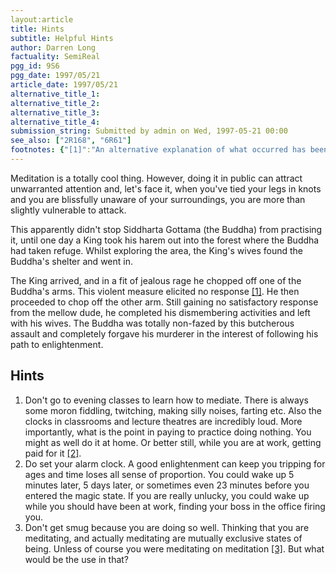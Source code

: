 ```yaml
---
layout:article
title: Hints
subtitle: Helpful Hints
author: Darren Long
factuality: SemiReal
pgg_id: 9S6
pgg_date: 1997/05/21
article_date: 1997/05/21
alternative_title_1: 
alternative_title_2: 
alternative_title_3: 
alternative_title_4: 
submission_string: Submitted by admin on Wed, 1997-05-21 00:00
see_also: ["2R168", "6R61"]
footnotes: {"[1]":"An alternative explanation of what occurred has been speculated about for some time. One of the King's wives is reported to have witnessed the event in great detail. Apparently the Buddha was asleep with his eyes open, and failed to notice the approach of the group and the initial attack with the sword. Startled by the sudden loss of a limb, the Buddha awoke with a jolt and subsequently he severely bit his tongue. His moans and groans were interpreted to be part of a mantra (chant) and helped to give the impression of continued meditation. As he became aware of what was really happening to him, he began to formulate a plan. It was at this point that the second blow fell. He now realised that his plan to escape was doomed. With no arms, he could not unfurl his legs from the lotus position, and had no escape from his persecutor. He could not fight (not that he was inclined to do that anyway) and neither could he beg for mercy due to his inability to speak. Certain death awaited him, but he learned from his experience. Never again did he meditate where people could find him. Probably.","[2]":"Or better still, on Sundays, when you are on double time.","[3]":"Meditating on medication is more enjoyable."}
---
```

<div>
<p>Meditation is a totally cool thing. However, doing it in public can attract unwarranted attention and, let's face it, when you've tied your legs in knots and you are blissfully unaware of your surroundings, you are more than slightly vulnerable to attack.</p>
<p>This apparently didn't stop Siddharta Gottama (the Buddha) from practising it, until one day a King took his harem out into the forest where the Buddha had taken refuge. Whilst exploring the area, the King's wives found the Buddha's shelter and went in.</p>
<p>The King arrived, and in a fit of jealous rage he chopped off one of the Buddha's arms. This violent measure elicited no response <a href="#footnotes.1" class="footnote-link">[1]</a>. He then proceeded to chop off the other arm. Still gaining no satisfactory response from the mellow dude, he completed his dismembering activities and left with his wives. The Buddha was totally non-fazed by this butcherous assault and completely forgave his murderer in the interest of following his path to enlightenment.</p>
<h2>Hints</h2>
<ol>
<li value="1">Don't go to evening classes to learn how to mediate. There is always some moron fiddling, twitching, making silly noises, farting etc. Also the clocks in classrooms and lecture theatres are incredibly loud. More importantly, what is the point in paying to practice doing nothing. You might as well do it at home. Or better still, while you are at work, getting paid for it <a href="#footnotes.2" class="footnote-link">[2]</a>.</li>
<li value="2">Do set your alarm clock. A good enlightenment can keep you tripping for ages and time loses all sense of proportion. You could wake up 5 minutes later, 5 days later, or sometimes even 23 minutes before you entered the magic state. If you are really unlucky, you could wake up while you should have been at work, finding your boss in the office firing you.</li>
<li value="3">Don't get smug because you are doing so well. Thinking that you are meditating, and actually meditating are mutually exclusive states of being. Unless of course you were meditating on meditation <a href="#footnotes.3" class="footnote-link">[3]</a>. But what would be the use in that?</li>
</ol>
</div>

